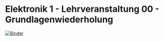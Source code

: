 # Elektronik 1 - Lehrveranstaltung 00 - Grundlagenwiederholung
[![Binder](https://mybinder.org/badge_logo.svg)](https://mybinder.org/v2/gh/HSKbisogno/Eletronik_1/HEAD?labpath=00-ELE1%2F00-Ele1-Grundlagenwiederholung.ipynb)
